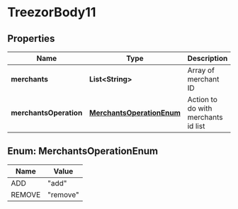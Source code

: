 
# TreezorBody11

## Properties
Name | Type | Description | Notes
------------ | ------------- | ------------- | -------------
**merchants** | **List&lt;String&gt;** | Array of merchant ID |  [optional]
**merchantsOperation** | [**MerchantsOperationEnum**](#MerchantsOperationEnum) | Action to do with merchants id list |  [optional]


<a name="MerchantsOperationEnum"></a>
## Enum: MerchantsOperationEnum
Name | Value
---- | -----
ADD | &quot;add&quot;
REMOVE | &quot;remove&quot;



